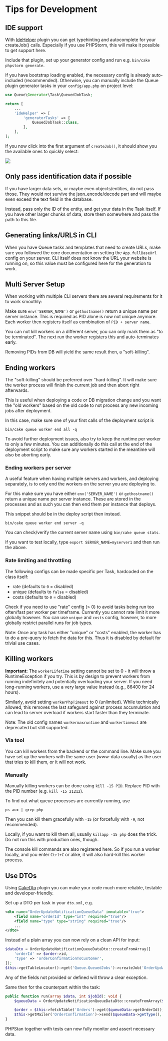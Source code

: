 # Tips for Development

## IDE support

With [IdeHelper](https://github.com/dereuromark/cakephp-ide-helper/) plugin you can get typehinting and autocomplete for your createJob() calls.
Especially if you use PHPStorm, this will make it possible to get support here.

Include that plugin, set up your generator config and run e.g. `bin/cake phpstorm generate`.

If you have bootstrap loading enabled, the necessary config is already auto-included (recommended).
Otherwise, you can manually include the Queue plugin generator tasks in your `config/app.php` on project level:

```php
use Queue\Generator\Task\QueuedJobTask;

return [
    ...
    'IdeHelper' => [
        'generatorTasks' => [
            QueuedJobTask::class,
        ],
    ],
];
```

If you now click into the first argument of `createJob()`, it should show you the available ones to quickly select:

![](resources/autocomplete.png)

## Only pass identification data if possible

If you have larger data sets, or maybe even objects/entities, do not pass those.
They would not survive the json_encode/decode part and will maybe even exceed the text field in the database.

Instead, pass only the ID of the entity, and get your data in the Task itself.
If you have other larger chunks of data, store them somewhere and pass the path to this file.

## Generating links/URLS in CLI
When you have Queue tasks and templates that need to create URLs, make sure you followed the core documentation
on setting the `App.fullBaseUrl` config on your server.
CLI itself does not know the URL your website is running on, so this value must be configured here for the generation to work.

## Multi Server Setup
When working with multiple CLI servers there are several requirements for it to work smoothly:

Make sure `env('SERVER_NAME')` or `gethostname()` return a unique name per server instance.
This is required as PID alone is now not unique anymore.
Each worker then registers itself as combination of `PID + server name`.

You can not kill workers on a different server, you can only mark them as "to be terminated".
The next run the worker registers this and auto-terminates early.

Removing PIDs from DB will yield the same result then, a "soft-killing".

## Ending workers
The "soft-killing" should be preferred over "hard-killing".
It will make sure the worker process will finish the current job and then abort right afterwards.

This is useful when deploying a code or DB migration change and you want the "old workers" based on the old code
to not process any new incoming jobs after deployment.

In this case, make sure one of your first calls of the deployment script is
```
bin/cake queue worker end all -q
```

To avoid further deployment issues, also try to keep the runtime per worker to only a few minutes.
You can additionally do this call at the end of the deployment script to make sure any workers started in the meantime
will also be aborting early.

### Ending workers per server
A useful feature when having multiple servers and workers, and deploying separately, is to only end the workers on the server you are deploying to.

For this make sure you have either `env('SERVER_NAME')` or `gethostname()` return a unique name per server instance.
These are stored in the processes and as such you can then end them per instance that deploys.

This snippet should be in the deploy script then instead.
```
bin/cake queue worker end server -q
```

You can check/verify the current server name using `bin/cake queue stats`.

If you want to test locally, type `export SERVER_NAME=myserver1` and then run the above.

### Rate limiting and throttling

The following configs can be made specific per Task, hardcoded on the class itself:
- rate (defaults to `0` = disabled)
- unique (defaults to `false` = disabled)
- costs (defaults to `0` = disabled)

Check if you need to use "rate" config (> 0) to avoid tasks being run too often/fast per worker per timeframe.
Currently you cannot rate limit it more globally however. You can use `unique` and `costs` config, however, to more globally restrict parallel runs for job types.


Note: Once any task has either "unique" or "costs" enabled, the worker has to do a pre-query to fetch the data for this.
Thus it is disabled by default for trivial use cases.

## Killing workers

**Important:** The `workerLifetime` setting cannot be set to 0 - it will throw a RuntimeException if you try. This is by design to prevent workers from running indefinitely and potentially overloading your server. If you need long-running workers, use a very large value instead (e.g., 86400 for 24 hours).

Similarly, avoid setting `workerPhpTimeout` to 0 (unlimited). While technically allowed, this removes the last safeguard against process accumulation and can lead to server overload if workers start faster than they terminate.

Note: The old config names `workermaxruntime` and `workertimeout` are deprecated but still supported.

### Via tool

You can kill workers from the backend or the command line.
Make sure you have set up the workers with the same user (www-data usually) as the user that tries to kill them, or it will not work.

### Manually

Manually killing workers can be done using `kill -15 PID`. Replace PID with the PID number (e.g. `kill -15 21212`).

To find out what queue processes are currently running, use

    ps aux | grep php

Then you can kill them gracefully with `-15` (or forcefully with `-9`, not recommended).

Locally, if you want to kill them all, usually `killapp -15 php` does the trick.
Do not run this with production ones, though.

The console kill commands are also registered here. So if you run a worker locally,
and you enter `Ctrl+C` or alike, it will also hard-kill this worker process.

## Use DTOs
Using [CakeDto](https://github.com/dereuromark/cakephp-dto) plugin you can make your code much more reliable, testable
and developer-friendly.

Set up a DTO per task in your `dto.xml`, e.g.
```xml
<dto name="OrderUpdateNotificationQueueData" immutable="true">
    <field name="orderId" type="int" required="true"/>
    <field name="type" type="string" required="true"/>
    ...
</dto>
```
Instead of a plain array you can now rely on a clean API for input:
```php
$dataDto = OrderUpdateNotificationQueueDataDto::createFromArray([
    'orderId' => $order->id,
    'type' => 'orderConfirmationToCustomer',
]);
$this->getTableLocator()->get('Queue.QueuedJobs')->createJob('OrderUpdateNotification', $dataDto);
```
Any of the fields not provided or defined will throw a clear exception.

Same then for the counterpart within the task:
```php
public function run(array $data, int $jobId): void {
    $queueData = OrderUpdateNotificationQueueDataDto::createFromArray($data);

    $order = $this->fetchTable('Orders')->get($queueData->getOrderId(), contain: ['OrderItems']);
    $this->getMailer('OrderConfirmation')->send($queueData->getType(), [$order]);
}
```

PHPStan together with tests can now fully monitor and assert necessary data.
